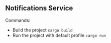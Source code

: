 ## Notifications Service

Commands:

- Build the project `cargo build`
- Run the project with default profile `cargo run` 


